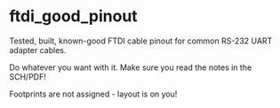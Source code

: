 # ftdi_good_pinout

Tested, built, known-good FTDI cable pinout for common RS-232 UART adapter cables. 

Do whatever you want with it. Make sure you read the notes in the SCH/PDF!

Footprints are not assigned - layout is on you!
